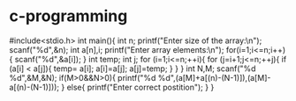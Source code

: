 # c-programming
#include<stdio.h>
int main(){
      int n;
    printf("Enter size of the array:\n");
    scanf("%d",&n);
    int a[n],i;
    printf("Enter array elements:\n");
    for(i=1;i<=n;i++){
        scanf("%d",&a[i]);
    }
int temp;
 int j;
 for (i=1;i<=n;++i){
   for (j=i+1;j<=n;++j){
      if (a[i] < a[j]){
         temp= a[i];
         a[i]=a[j];
         a[j]=temp;
      }
   }
}
int N,M;
scanf("%d %d",&M,&N);
if(M>0&&N>0){
printf("%d %d",(a[M]+a[(n)-(N-1)]),(a[M]-a[(n)-(N-1)]));
}
else{
    printf("Enter correct postition");
}
}
